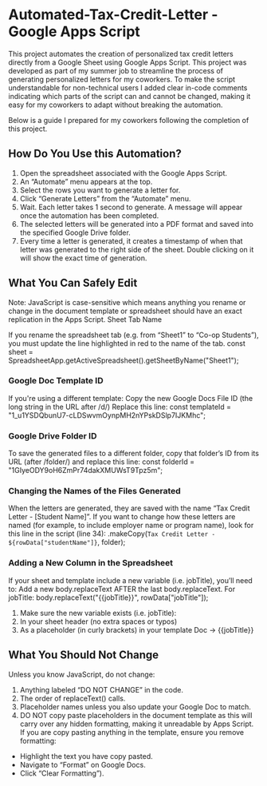 # Automated-Tax-Credit-Letter - Google Apps Script
This project automates the creation of personalized tax credit letters directly from a Google Sheet using Google Apps Script. This project was developed as part of my summer job to streamline the process of generating personalized letters for my coworkers. To make the script understandable for non-technical users I added clear in-code comments indicating which parts of the script can and cannot be changed, making it easy for my coworkers to adapt without breaking the automation.

Below is a guide I prepared for my coworkers following the completion of this project. 

## **How Do You Use this Automation?**
1. Open the spreadsheet associated with the Google Apps Script.
2. An “Automate” menu appears at the top.
3. Select the rows you want to generate a letter for. 
4. Click “Generate Letters” from the “Automate” menu.
5. Wait. Each letter takes 1 second to generate. A message will appear once the automation has been completed. 
6. The selected letters will be generated into a PDF format and saved into the specified Google Drive folder. 
7. Every time a letter is generated, it creates a timestamp of when that letter was generated to the right side of the sheet. Double clicking on it will show the exact time of generation. 

## **What You Can Safely Edit**
Note: JavaScript is case-sensitive which means anything you rename or change in the document template or spreadsheet should have an exact replication in the Apps Script. 
Sheet Tab Name

If you rename the spreadsheet tab (e.g. from “Sheet1” to “Co-op Students”), you must update the line highlighted in red to the name of the tab. 
const sheet = SpreadsheetApp.getActiveSpreadsheet().getSheetByName("Sheet1");

### Google Doc Template ID
If you're using a different template:
Copy the new Google Docs File ID (the long string in the URL after /d/)
Replace this line:
const templateId = "1_u1YSDQbunU7-cLDSwvmOynpMH2nYPskDSlp7IJKMhc";

### Google Drive Folder ID
To save the generated files to a different folder, copy that folder’s ID from its URL (after /folder/) and replace this line: 
const folderId = "1GIyeODY9oH6ZmPr74dakXMUWsT9Tpz5m";

### Changing the Names of the Files Generated
When the letters are generated, they are saved with the name “Tax Credit Letter - [Student Name]”.
If you want to change how these letters are named (for example, to include employer name or program name), look for this line in the script (line 34):
.makeCopy(`Tax Credit Letter - ${rowData["studentName"]}`, folder);

### Adding a New Column in the Spreadsheet
If your sheet and template include a new variable (i.e. jobTitle), you’ll need to:
Add a new body.replaceText AFTER the last body.replaceText. For jobTitle:
body.replaceText("{{jobTitle}}", rowData["jobTitle"]);

1. Make sure the new variable exists (i.e. jobTitle):
2. In your sheet header (no extra spaces or typos)
3. As a placeholder (in curly brackets) in your template Doc → {{jobTitle}}

## **What You Should Not Change**
Unless you know JavaScript, do not change:
1. Anything labeled “DO NOT CHANGE” in the code.
2. The order of replaceText() calls. 
3. Placeholder names unless you also update your Google Doc to match. 
4. DO NOT copy paste placeholders in the document template as this will carry over any hidden formatting, making it unreadable by Apps Script. If you are copy pasting anything in the template, ensure you remove formatting:
- Highlight the text you have copy pasted.
- Navigate to “Format” on Google Docs. 
- Click “Clear Formatting”). 


